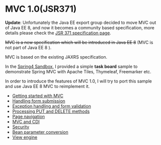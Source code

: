 # MVC 1.0(JSR371)

**Update**: Unfortunately the Java EE export group decided to move MVC out of Java EE 8, and now it becomes a community based specification, more details please check the [JSR 371 specification page](https://jcp.org/en/jsr/detail?id=371).

~~MVC is a new specification which will be introduced in Java EE 8~~ (MVC is not part of Java EE 8 ).

MVC is based on the existing JAXRS specification.

In the [Spring4 Sandbox](https://github.com/hantsy/spring4-sandbox/), I provided a simple **task board** sample to demonstrate Spring MVC with Apache Tiles, Thymeleaf, Freemarker etc.

In order to introduce the features of MVC 1.0, I will try to port this sample and use Java EE 8 MVC to reimplement it.

* [Getting started with MVC](mvc-getting-start.md)
* [Handling form submission](mvc-handle-form.md)
* [Exception handling and form validation](mvc-validation.md)
* [Processing PUT and DELETE methods](mvc-hidden-method.md)
* [Page navigation](mvc-page-nav.md)
* [MVC and CDI](mvc-cdi.md)
* [Security](mvc-security.md)
* [Bean parameter conversion](mvc-bean-conversion.md)
* [View engine](mvc-view-engine.md)
